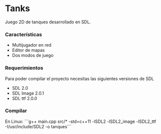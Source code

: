 # Tanks
Juego 2D de tanques desarrollado en SDL.

### Características
* Multijugador en red
* Editor de mapas
* Dos modos de juego

### Requerimientos
Para poder compilar el proyecto necesitas las siguientes versiones de SDL
* SDL 2.0
* SDL Image 2.0.1
* SDL ttf 2.0.0

### Compilar
En Linux:
´´´g++ main.cpp src/* -std=c++11 -lSDL2 -lSDL2_image -lSDL2_ttf -I/usr/include/SDL2 -o tanques´´´

